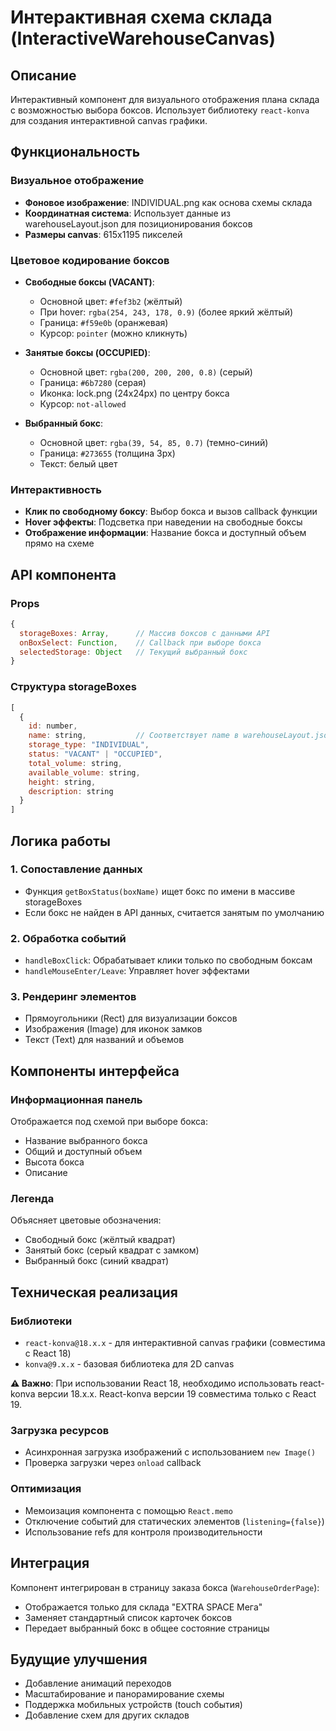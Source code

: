 # Интерактивная схема склада (InteractiveWarehouseCanvas)

## Описание
Интерактивный компонент для визуального отображения плана склада с возможностью выбора боксов. Использует библиотеку `react-konva` для создания интерактивной canvas графики.

## Функциональность

### Визуальное отображение
- **Фоновое изображение**: INDIVIDUAL.png как основа схемы склада
- **Координатная система**: Использует данные из warehouseLayout.json для позиционирования боксов
- **Размеры canvas**: 615x1195 пикселей

### Цветовое кодирование боксов
- **Свободные боксы (VACANT)**: 
  - Основной цвет: `#fef3b2` (жёлтый)
  - При hover: `rgba(254, 243, 178, 0.9)` (более яркий жёлтый)
  - Граница: `#f59e0b` (оранжевая)
  - Курсор: `pointer` (можно кликнуть)

- **Занятые боксы (OCCUPIED)**:
  - Основной цвет: `rgba(200, 200, 200, 0.8)` (серый)
  - Граница: `#6b7280` (серая)
  - Иконка: lock.png (24x24px) по центру бокса
  - Курсор: `not-allowed`

- **Выбранный бокс**:
  - Основной цвет: `rgba(39, 54, 85, 0.7)` (темно-синий)
  - Граница: `#273655` (толщина 3px)
  - Текст: белый цвет

### Интерактивность
- **Клик по свободному боксу**: Выбор бокса и вызов callback функции
- **Hover эффекты**: Подсветка при наведении на свободные боксы
- **Отображение информации**: Название бокса и доступный объем прямо на схеме

## API компонента

### Props
```javascript
{
  storageBoxes: Array,      // Массив боксов с данными API
  onBoxSelect: Function,    // Callback при выборе бокса
  selectedStorage: Object   // Текущий выбранный бокс
}
```

### Структура storageBoxes
```javascript
[
  {
    id: number,
    name: string,           // Соответствует name в warehouseLayout.json
    storage_type: "INDIVIDUAL",
    status: "VACANT" | "OCCUPIED",
    total_volume: string,
    available_volume: string,
    height: string,
    description: string
  }
]
```

## Логика работы

### 1. Сопоставление данных
- Функция `getBoxStatus(boxName)` ищет бокс по имени в массиве storageBoxes
- Если бокс не найден в API данных, считается занятым по умолчанию

### 2. Обработка событий
- `handleBoxClick`: Обрабатывает клики только по свободным боксам
- `handleMouseEnter/Leave`: Управляет hover эффектами

### 3. Рендеринг элементов
- Прямоугольники (Rect) для визуализации боксов
- Изображения (Image) для иконок замков
- Текст (Text) для названий и объемов

## Компоненты интерфейса

### Информационная панель
Отображается под схемой при выборе бокса:
- Название выбранного бокса
- Общий и доступный объем
- Высота бокса
- Описание

### Легенда
Объясняет цветовые обозначения:
- Свободный бокс (жёлтый квадрат)
- Занятый бокс (серый квадрат с замком)
- Выбранный бокс (синий квадрат)

## Техническая реализация

### Библиотеки
- `react-konva@18.x.x` - для интерактивной canvas графики (совместима с React 18)
- `konva@9.x.x` - базовая библиотека для 2D canvas

**⚠️ Важно**: При использовании React 18, необходимо использовать react-konva версии 18.x.x. 
React-konva версии 19 совместима только с React 19.

### Загрузка ресурсов
- Асинхронная загрузка изображений с использованием `new Image()`
- Проверка загрузки через `onload` callback

### Оптимизация
- Мемоизация компонента с помощью `React.memo`
- Отключение событий для статических элементов (`listening={false}`)
- Использование refs для контроля производительности

## Интеграция
Компонент интегрирован в страницу заказа бокса (`WarehouseOrderPage`):
- Отображается только для склада "EXTRA SPACE Мега"
- Заменяет стандартный список карточек боксов
- Передает выбранный бокс в общее состояние страницы

## Будущие улучшения
- Добавление анимаций переходов
- Масштабирование и панорамирование схемы
- Поддержка мобильных устройств (touch события)
- Добавление схем для других складов 